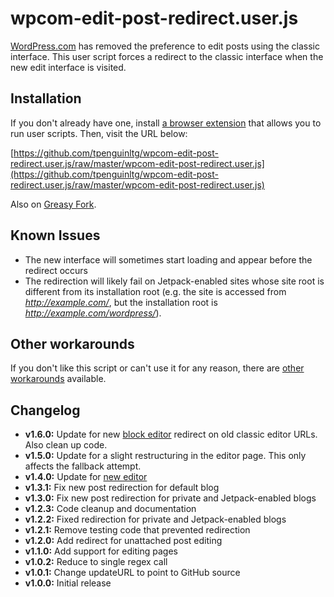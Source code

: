 # wpcom-edit-post-redirect.user.js
[WordPress.com](https://wordpress.com/) has removed the preference to edit posts using the classic interface. This user script forces a redirect to the classic interface when the new edit interface is visited.

## Installation
If you don't already have one, install [a browser extension](https://greasyfork.org/en/help/installing-user-scripts) that allows you to run user scripts. Then, visit the URL below:

[https://github.com/tpenguinltg/wpcom-edit-post-redirect.user.js/raw/master/wpcom-edit-post-redirect.user.js](https://github.com/tpenguinltg/wpcom-edit-post-redirect.user.js/raw/master/wpcom-edit-post-redirect.user.js)

Also on [Greasy Fork](https://greasyfork.org/en/scripts/8581-wordpress-com-edit-post-redirects).

## Known Issues
*   The new interface will sometimes start loading and appear before the redirect occurs
*   The redirection will likely fail on Jetpack-enabled sites whose site root is different from its installation root (e.g. the site is accessed from <i>http://example.com/</i>, but the installation root is <i>http://example.com/wordpress/</i>).

## Other workarounds
If you don't like this script or can't use it for any reason, there are [other workarounds](http://git.io/wpcom-restore-classic-ed) available.


## Changelog
* **v1.6.0:** Update for new [block editor](https://wordpress.com/blog/2020/08/13/the-classic-editing-experience-is-moving-not-leaving/) redirect on old classic editor URLs. Also clean up code.
* **v1.5.0:** Update for a slight restructuring in the editor page. This only affects the fallback attempt.
* **v1.4.0:** Update for [new editor](https://en.blog.wordpress.com/2015/11/16/new-high-speed-editor/)
* **v1.3.1:** Fix new post redirection for default blog
* **v1.3.0:** Fix new post redirection for private and Jetpack-enabled blogs
* **v1.2.3:** Code cleanup and documentation
* **v1.2.2:** Fixed redirection for private and Jetpack-enabled blogs
* **v1.2.1:** Remove testing code that prevented redirection
* **v1.2.0:** Add redirect for unattached post editing
* **v1.1.0:** Add support for editing pages
* **v1.0.2:** Reduce to single regex call
* **v1.0.1:** Change updateURL to point to GitHub source
* **v1.0.0:** Initial release
